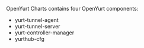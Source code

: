 OpenYurt Charts contains four OpenYurt components:
- yurt-tunnel-agent
- yurt-tunnel-server
- yurt-controller-manager
- yurthub-cfg